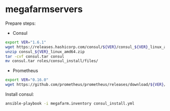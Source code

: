 # megafarmservers
Prepare steps:
- Consul
```bash
export VER="1.6.1"
wget https://releases.hashicorp.com/consul/${VER}/consul_${VER}_linux_amd64.zip
unzip consul_${VER}_linux_amd64.zip
tar -cvf consul.tar consul
mv consul.tar roles/consul_install/files/
```

- Prometheus
```bash
export VER="0.16.0"
wget https://github.com/prometheus/prometheus/releases/download/${VER}/prometheus-${VER}.linux-amd64.tar.gz -O roles/prometheus_upload/files/prometheus.tar.gz
```

Install consul:
```bash
ansible-playbook -i megafarm.inventory consul_install.yml
```
